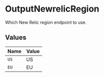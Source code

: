 # OutputNewrelicRegion

Which New Relic region endpoint to use.


## Values

| Name  | Value |
| ----- | ----- |
| `US`  | US    |
| `EU`  | EU    |